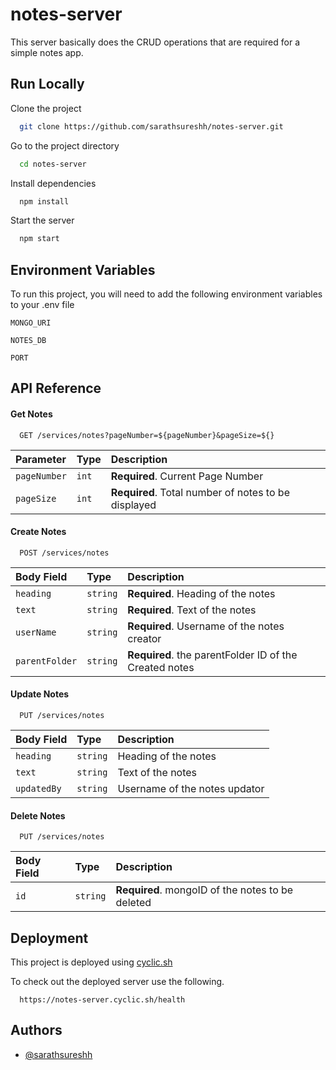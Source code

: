 # notes-server

This server basically does the CRUD operations that are required for a simple notes app.

## Run Locally

Clone the project

```bash
  git clone https://github.com/sarathsureshh/notes-server.git
```

Go to the project directory

```bash
  cd notes-server
```

Install dependencies

```bash
  npm install
```

Start the server

```bash
  npm start
```

## Environment Variables

To run this project, you will need to add the following environment variables to your .env file

`MONGO_URI`

`NOTES_DB`

`PORT`

## API Reference

#### Get Notes

```http
  GET /services/notes?pageNumber=${pageNumber}&pageSize=${}
```

| Parameter    | Type  | Description                                         |
| :----------- | :---- | :-------------------------------------------------- |
| `pageNumber` | `int` | **Required**. Current Page Number                   |
| `pageSize`   | `int` | **Required**. Total number of notes to be displayed |

#### Create Notes

```http
  POST /services/notes
```

| Body Field     | Type     | Description                                            |
| :------------- | :------- | :----------------------------------------------------- |
| `heading`      | `string` | **Required**. Heading of the notes                     |
| `text`         | `string` | **Required**. Text of the notes                        |
| `userName`     | `string` | **Required**. Username of the notes creator            |
| `parentFolder` | `string` | **Required**. the parentFolder ID of the Created notes |

#### Update Notes

```http
  PUT /services/notes
```

| Body Field  | Type     | Description                   |
| :---------- | :------- | :---------------------------- |
| `heading`   | `string` | Heading of the notes          |
| `text`      | `string` | Text of the notes             |
| `updatedBy` | `string` | Username of the notes updator |

#### Delete Notes

```http
  PUT /services/notes
```

| Body Field | Type     | Description                                      |
| :--------- | :------- | :----------------------------------------------- |
| `id`       | `string` | **Required**. mongoID of the notes to be deleted |

## Deployment

This project is deployed using [cyclic.sh](https://cyclic.sh)

To check out the deployed server use the following.

```http
  https://notes-server.cyclic.sh/health
```

## Authors

- [@sarathsureshh](https://www.github.com/sarathsureshh)
